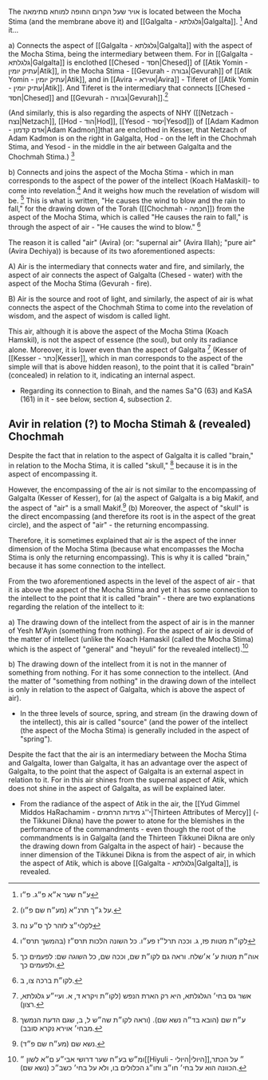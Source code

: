 

 The אויר שעל הקרום החופה למוחא םתימאה is located between the Mocha Stima (and the membrane above it) and [[Galgalta - גלגלתא|Galgalta]]. [^1]
 And it…

a) Connects the aspect of [[Galgalta - גלגלתא|Galgalta]] with the aspect of the Mocha Stima, being the intermediary between them. For in [[Galgalta - גלגלתא|Galgalta]] is enclothed [[Chesed - חסד|Chesed]] of [[Atik Yomin - עתיק יומין|Atik]], in the Mocha Stima - [[Gevurah - גבורה|Gevurah]] of [[Atik Yomin - עתיק יומין|Atik]], and in [[Avira - אוירא|Avira]] - Tiferet of [[Atik Yomin - עתיק יומין|Atik]]. And Tiferet is the intermediary that connects [[Chesed - חסד|Chesed]] and [[Gevurah - גבורה|Gevurah]].[^2]

(And similarly, this is also regarding the aspects of NHY ([[Netzach - נצח|Netzach]], [[Hod - הוד|Hod]], [[Yesod - יסוד|Yesod]]) of [[Adam Kadmon - אדם קדמון|Adam Kadmon]]that are enclothed in Kesser, that Netzach of Adam Kadmon is on the right in Galgalta, Hod - on the left in the Chochmah Stima, and Yesod - in the middle in the air between Galgalta and the Chochmah Stima.) [^3]

b) Connects and joins the aspect of the Mocha Stima - which in man corresponds to the aspect of the power of the intellect (Koach HaMaskil)- to come into revelation.[^4]
And it weighs how much the revelation of wisdom will be. [^5]
This is what is written, "He causes the wind to blow and the rain to fall," for the drawing down of the Torah ([[Chochmah - חכמה]]) from the aspect of the Mocha Stima, which is called "He causes the rain to fall," is through the aspect of air - "He causes the wind to blow." [^6]

The reason it is called "air" (Avira) (or: "supernal air" (Avira Illah); "pure air" (Avira Dechiya)) is because of its two aforementioned aspects:

A) Air is the intermediary that connects water and fire, and similarly, the aspect of air connects the aspect of Galgalta (Chesed - water) with the aspect of the Mocha Stima (Gevurah - fire).

B) Air is the source and root of light, and similarly, the aspect of air is what connects the aspect of the Chochmah Stima to come into the revelation of wisdom, and the aspect of wisdom is called light.

This air, although it is above the aspect of the Mocha Stima (Koach Hamskil), is not the aspect of essence (the soul), but only its radiance alone. Moreover, it is lower even than the aspect of Galgalta [^7] (Kesser of [[Kesser - כתר|Kesser]], which in man corresponds to the aspect of the simple will that is above hidden reason), to the point that it is called "brain" (concealed) in relation to it, indicating an internal aspect.

- Regarding its connection to Binah, and the names Sa"G (63) and KaSA (161) in it - see below, section 4, subsection 2.

## Avir in relation (?) to Mocha Stimah & (revealed) Chochmah

Despite the fact that in relation to the aspect of Galgalta it is called "brain," in relation to the Mocha Stima, it is called "skull," [^8] because it is in the aspect of encompassing it.

However, the encompassing of the air is not similar to the encompassing of Galgalta (Kesser of Kesser), for
(a) the aspect of Galgalta is a big Makif, and the aspect of "air" is a small Makif.[^9]
(b) Moreover, the aspect of "skull" is the direct encompassing (and therefore its root is in the aspect of the great circle), and the aspect of "air" - the returning encompassing.

Therefore, it is sometimes explained that air is the aspect of the inner dimension of the Mocha Stima (because what encompasses the Mocha Stima is only the returning encompassing). This is why it is called "brain," because it has some connection to the intellect.

From the two aforementioned aspects in the level of the aspect of air - that it is above the aspect of the Mocha Stima and yet it has some connection to the intellect to the point that it is called "brain" - there are two explanations regarding the relation of the intellect to it:

a) The drawing down of the intellect from the aspect of air is in the manner of Yesh M'Ayin (something from nothing). For the aspect of air is devoid of the matter of intellect (unlike the Koach Hamaskil (called the Mocha Stima) which is the aspect of "general" and "heyuli" for the revealed intellect).[^10]

b) The drawing down of the intellect from it is not in the manner of something from nothing. For it has some connection to the intellect. (And the matter of "something from nothing" in the drawing down of the intellect is only in relation to the aspect of Galgalta, which is above the aspect of air).

- In the three levels of source, spring, and stream (in the drawing down of the intellect), this air is called "source" (and the power of the intellect (the aspect of the Mocha Stima) is generally included in the aspect of "spring").

Despite the fact that the air is an intermediary between the Mocha Stima and Galgalta, lower than Galgalta, it has an advantage over the aspect of Galgalta, to the point that the aspect of Galgalta is an external aspect in relation to it. For in this air shines from the supernal aspect of Atik, which does not shine in the aspect of Galgalta, as will be explained later.

- From the radiance of the aspect of Atik in the air, the [[Yud Gimmel Middos HaRachamim - י''ג מידות הרחמים|Thirteen Attributes of Mercy]] (- the Tikkunei Dikna) have the power to atone for the blemishes in the performance of the commandments - even though the root of the commandments is in Galgalta (and the Thirteen Tikkunei Dikna are only the drawing down from Galgalta in the aspect of hair) - because the inner dimension of the Tikkunei Dikna is from the aspect of air, in which the aspect of Atik, which is above [[Galgalta - גלגלתא|Galgalta]], is revealed.

[^1]: ע״ח שער א״א פ״ג. פ״ו
[^2]: על ג״ך תרנ״א (מע״ח שם פ״ו).
[^3]: לקלוי״צ לזהר לך ס״ע נח
[^4]: לקו״ת מטות פז, ג. וככה תרל״ז פע״ו. כל השונה הלכות תרס״ז (בהמשך תרס״ו
[^5]: אוה״ת מטות ע׳ א׳שלח. וראה גם לקו״ת שם, וככה שם, כל השוגה שם: לפעמים כך ולפעמים כך.
[^6]: לקו״ת ברכה צו, ב.
[^7]: אשר גס בחי׳ הגלגלתא, היא רק הארת הנפש (לקו״ת ויקרא ד, א. ועיי״ע גלגלתא, רצון).
[^8]: ע״ח שם (הובא בד״ה נשא שם). (וראה לקו״ת שה״ש ל, ב, שגם הדעת הנמשך מבחי׳ אוירא נקרא סובב).
[^9]: נשא שם (מע״ח שם פ״ד).
[^10]: ומ״ש בע״ח שער דרושי אבי״ע ם״א לשון ״[[Hiyuli - היולי|היולי]]״ על הכתר, הכוונה הוא על בחי׳ חו״ב וחו״ג הכלולים בו, ולא על בחי׳ כשב״כ (נשא שם).